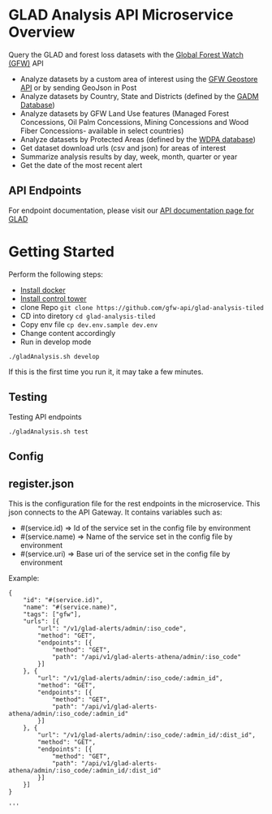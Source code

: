 # GLAD Analysis API Microservice Overview

Query the GLAD and forest loss datasets with the [Global Forest Watch (GFW)](http://globalforestwatch.org) API

- Analyze datasets by a custom area of interest using the [GFW Geostore API](https://github.com/gfw-api/gfw-geostore-api) or by sending GeoJson in Post
- Analyze datasets by Country, State and Districts (defined by the [GADM Database](http://www.gadm.org/))
- Analyze datasets by GFW Land Use features (Managed Forest Concessions, Oil Palm Concessions, Mining Concessions and Wood Fiber Concessions- available in select countries)
- Analyze datasets by Protected Areas (defined by the [WDPA database](http://www.wdpa.org/))
- Get dataset download urls (csv and json) for areas of interest
- Summarize analysis results by day, week, month, quarter or year
- Get the date of the most recent alert

## API Endpoints
For endpoint documentation, please visit our [API documentation page for GLAD](https://production-api.globalforestwatch.org/documentation/#/?tags=GLAD)

# Getting Started
Perform the following steps:
* [Install docker](https://docs.docker.com/engine/installation/)
* [Install control tower](https://github.com/control-tower/control-tower)
* clone Repo `git clone https://github.com/gfw-api/glad-analysis-tiled`
* CD into diretory `cd glad-analysis-tiled`
* Copy env file `cp dev.env.sample dev.env`
* Change content accordingly 
* Run in develop mode
```ssh
./gladAnalysis.sh develop
```

If this is the first time you run it, it may take a few minutes.

## Testing
Testing API endpoints

```ssh
./gladAnalysis.sh test
```

## Config

## register.json
This is the configuration file for the rest endpoints in the microservice. This json connects to the API Gateway. It contains variables such as:
* #(service.id) => Id of the service set in the config file by environment
* #(service.name) => Name of the service set in the config file by environment
* #(service.uri) => Base uri of the service set in the config file by environment

Example:
````
{
    "id": "#(service.id)",
    "name": "#(service.name)",
    "tags": ["gfw"],
    "urls": [{
        "url": "/v1/glad-alerts/admin/:iso_code",
        "method": "GET",
        "endpoints": [{
            "method": "GET",
            "path": "/api/v1/glad-alerts-athena/admin/:iso_code"
        }]
    }, {
        "url": "/v1/glad-alerts/admin/:iso_code/:admin_id",
        "method": "GET",
        "endpoints": [{
            "method": "GET",
            "path": "/api/v1/glad-alerts-athena/admin/:iso_code/:admin_id"
        }]
    }, {
        "url": "/v1/glad-alerts/admin/:iso_code/:admin_id/:dist_id",
        "method": "GET",
        "endpoints": [{
            "method": "GET",
            "path": "/api/v1/glad-alerts-athena/admin/:iso_code/:admin_id/:dist_id"
        }]
    }]
}

'''
